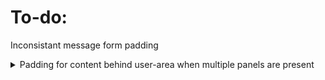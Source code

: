 # To-do:

Inconsistant message form padding 

<details>
    <summary>Padding for content behind user-area when multiple panels are present</summary>
    <img src="https://user-images.githubusercontent.com/34040324/168897687-27d044b1-a945-467f-8cd7-2138336a0b03.png" alt="2022-05-17_16-48-18" />
</details>

